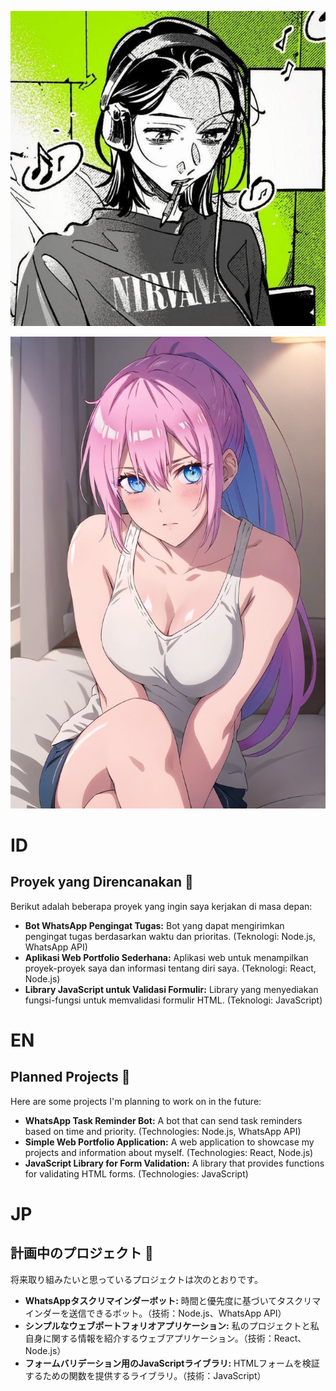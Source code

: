 ![Foto Profil Saya](profile.jpg)

![My Istri](my.jpg)

# ID

## Proyek yang Direncanakan 🚀

Berikut adalah beberapa proyek yang ingin saya kerjakan di masa depan:

*   **Bot WhatsApp Pengingat Tugas:** Bot yang dapat mengirimkan pengingat tugas berdasarkan waktu dan prioritas. (Teknologi: Node.js, WhatsApp API)
*   **Aplikasi Web Portfolio Sederhana:** Aplikasi web untuk menampilkan proyek-proyek saya dan informasi tentang diri saya. (Teknologi: React, Node.js)
*   **Library JavaScript untuk Validasi Formulir:** Library yang menyediakan fungsi-fungsi untuk memvalidasi formulir HTML. (Teknologi: JavaScript)

# EN

## Planned Projects 🚀

Here are some projects I'm planning to work on in the future:

*   **WhatsApp Task Reminder Bot:** A bot that can send task reminders based on time and priority. (Technologies: Node.js, WhatsApp API)
*   **Simple Web Portfolio Application:** A web application to showcase my projects and information about myself. (Technologies: React, Node.js)
*   **JavaScript Library for Form Validation:** A library that provides functions for validating HTML forms. (Technologies: JavaScript)

# JP

## 計画中のプロジェクト 🚀

将来取り組みたいと思っているプロジェクトは次のとおりです。

*   **WhatsAppタスクリマインダーボット:** 時間と優先度に基づいてタスクリマインダーを送信できるボット。（技術：Node.js、WhatsApp API）
*   **シンプルなウェブポートフォリオアプリケーション:** 私のプロジェクトと私自身に関する情報を紹介するウェブアプリケーション。（技術：React、Node.js）
*   **フォームバリデーション用のJavaScriptライブラリ:** HTMLフォームを検証するための関数を提供するライブラリ。（技術：JavaScript）
